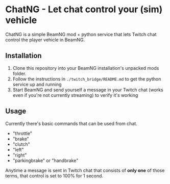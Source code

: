 # ChatNG - Let chat control your (sim) vehicle
ChatNG is a simple BeamNG mod + python service that lets Twitch chat control the player vehicle in BeamNG.

## Installation
1. Clone this repository into your BeamNG installation's unpacked mods folder.
2. Follow the instructions in `./twitch_bridge/README.md` to get the python service up and running
3. Start BeamNG and send yourself a message in your Twitch chat (works even if you're not currently streaming) to verify it's working

## Usage
Currently there's basic commands that can be used from chat.

- "throttle"
- "brake"
- "clutch"
- "left"
- "right"
- "parkingbrake" or "handbrake"

Anytime a message is sent in Twitch chat that consists of **only one** of those terms, that control is set to 100% for 1 second.

